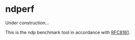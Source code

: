 # ndperf
Under construction...

This is the ndp benchmark tool in accordance with [RFC8161](https://tools.ietf.org/html/rfc8161).

